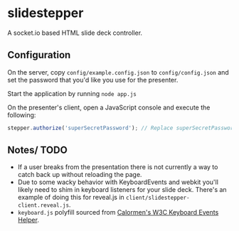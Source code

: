 slidestepper
============

A socket.io based HTML slide deck controller.

## Configuration

On the server, copy ```config/example.config.json``` to ```config/config.json```
and set the password that you'd like you use for the presenter.

Start the application by running ```node app.js```

On the presenter's client, open a JavaScript console and execute the following:

```JavaScript
stepper.authorize('superSecretPassword'); // Replace superSecretPassword with the presenter's password.
```

## Notes/ TODO

* If a user breaks from the presentation there is not currently a way to catch
back up without reloading the page.
* Due to some wacky behavior with KeyboardEvents and webkit you'll likely need
to shim in keyboard listeners for your slide deck. There's an example of doing
this for reveal.js in ```client/slidestepper-client.reveal.js```.
* ```keyboard.js``` polyfill sourced from [Calormen's W3C Keyboard Events Helper](http://calormen.com/polyfill/#keyboard).
